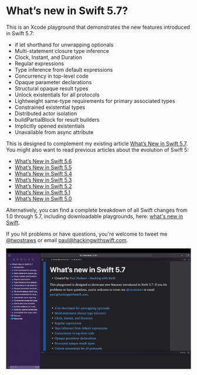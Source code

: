 # What’s new in Swift 5.7?

This is an Xcode playground that demonstrates the new features introduced in Swift 5.7: 

* if let shorthand for unwrapping optionals
* Multi-statement closure type inference
* Clock, Instant, and Duration
* Regular expressions
* Type inference from default expressions
* Concurrency in top-level code
* Opaque parameter declarations
* Structural opaque result types
* Unlock existentials for all protocols
* Lightweight same-type requirements for primary associated types
* Constrained existential types
* Distributed actor isolation
* buildPartialBlock for result builders
* Implicitly opened existentials
* Unavailable from async attribute

This is designed to complement my existing article [What’s New in Swift 5.7](https://www.hackingwithswift.com/articles/249/whats-new-in-swift-5-7). You might also want to read previous articles about the evolution of Swift 5:

- [What’s New in Swift 5.6](https://www.hackingwithswift.com/articles/247/whats-new-in-swift-5-6)
- [What’s New in Swift 5.5](https://www.hackingwithswift.com/articles/233/whats-new-in-swift-5-5)
- [What’s New in Swift 5.4](https://www.hackingwithswift.com/articles/228/whats-new-in-swift-5-4)
- [What’s New in Swift 5.3](https://www.hackingwithswift.com/articles/218/whats-new-in-swift-5-3)
- [What’s New in Swift 5.2](https://www.hackingwithswift.com/articles/212/whats-new-in-swift-5-2)
- [What’s New in Swift 5.1](https://www.hackingwithswift.com/articles/182/whats-new-in-swift-5-1)
- [What’s New in Swift 5.0](https://www.hackingwithswift.com/articles/126/whats-new-in-swift-5-0)

Alternatively, you can find a complete breakdown of all Swift changes from 1.0 through 5.7, including downloadable playgrounds, here: [what's new in Swift](https://www.hackingwithswift.com/swift).

If you hit problems or have questions, you're welcome to tweet me [@twostraws](https://twitter.com/twostraws) or email <paul@hackingwithswift.com>.

![Screenshot of Xcode 14.0 running this playground.](playground-screenshot.png)

